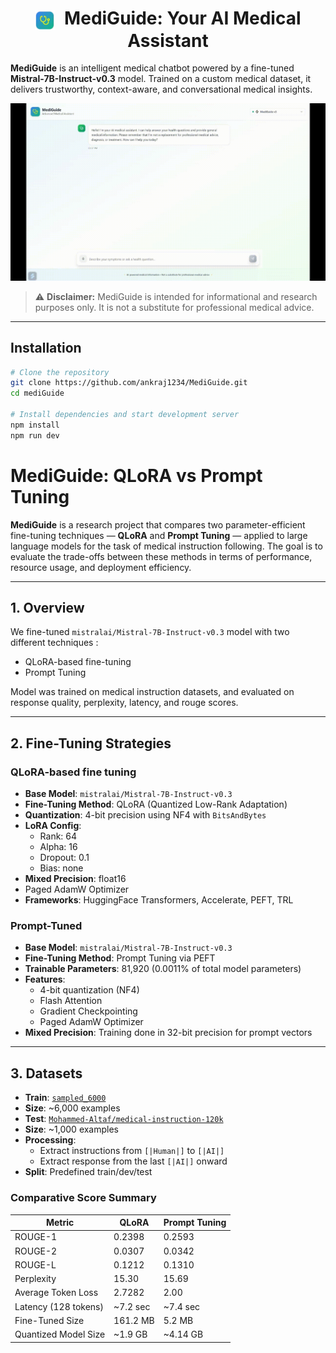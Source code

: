 <div align="center">

<h1>
  <img src="public/logo.png" alt="MediGuide Logo" width="32" style="vertical-align: middle; margin-right: 8px;" />
  MediGuide: Your AI Medical Assistant
</h1>

</div>



**MediGuide** is an intelligent medical chatbot powered by a fine-tuned **Mistral-7B-Instruct-v0.3** model. Trained on a custom medical dataset, it delivers trustworthy, context-aware, and conversational medical insights.


![Demo Preview](demo/demo.gif)


> ⚠️ **Disclaimer:** MediGuide is intended for informational and research purposes only. It is not a substitute for professional medical advice.

---

## Installation

```bash
# Clone the repository
git clone https://github.com/ankraj1234/MediGuide.git
cd mediGuide

# Install dependencies and start development server
npm install
npm run dev
```




# MediGuide: QLoRA vs Prompt Tuning

**MediGuide** is a research project that compares two parameter-efficient fine-tuning techniques — **QLoRA** and **Prompt Tuning** — applied to large language models for the task of medical instruction following. The goal is to evaluate the trade-offs between these methods in terms of performance, resource usage, and deployment efficiency.

---

## 1. Overview

We fine-tuned `mistralai/Mistral-7B-Instruct-v0.3` model with two different techniques : 

- QLoRA-based fine-tuning
- Prompt Tuning

Model was trained on medical instruction datasets, and evaluated on response quality, perplexity, latency, and rouge scores.

---

## 2. Fine-Tuning Strategies

### QLoRA-based fine tuning

- **Base Model**: `mistralai/Mistral-7B-Instruct-v0.3`
- **Fine-Tuning Method**: QLoRA (Quantized Low-Rank Adaptation)
- **Quantization**: 4-bit precision using NF4 with `BitsAndBytes`
- **LoRA Config**:
  - Rank: 64
  - Alpha: 16
  - Dropout: 0.1
  - Bias: none
- **Mixed Precision**: float16
- Paged AdamW Optimizer
- **Frameworks**: HuggingFace Transformers, Accelerate, PEFT, TRL

### Prompt-Tuned 

- **Base Model**: `mistralai/Mistral-7B-Instruct-v0.3`
- **Fine-Tuning Method**: Prompt Tuning via PEFT
- **Trainable Parameters**: 81,920 (0.0011% of total model parameters)
- **Features**:
  - 4-bit quantization (NF4)
  - Flash Attention
  - Gradient Checkpointing
  - Paged AdamW Optimizer
- **Mixed Precision**: Training done in 32-bit precision for prompt vectors

---

## 3. Datasets
- **Train**: [`sampled_6000`](https://github.com/ankraj1234/MediGuide/blob/master/sampled_6000.json)
- **Size**: ~6,000 examples
- **Test**: [`Mohammed-Altaf/medical-instruction-120k`](https://huggingface.co/datasets/Mohammed-Altaf/medical-instruction-120k)
- **Size**: ~1,000 examples
- **Processing**:
  - Extract instructions from `[|Human|]` to `[|AI|]`
  - Extract response from the last `[|AI|]` onward
- **Split**: Predefined train/dev/test

### Comparative Score Summary

| Metric                 | QLoRA              | Prompt Tuning               |
|------------------------|--------------------|-----------------------------|
| ROUGE-1                | 0.2398             | 0.2593                      |
| ROUGE-2                | 0.0307             | 0.0342                      |
| ROUGE-L                | 0.1212             | 0.1310                      |
| Perplexity             | 15.30              | 15.69                       |
| Average Token Loss     | 2.7282             | 2.00                        |
| Latency (128 tokens)   | ~7.2 sec           | ~7.4 sec                    |
| Fine-Tuned Size        | 161.2 MB           | 5.2 MB                      |
| Quantized Model Size   | ~1.9 GB            | ~4.14 GB                    |




